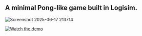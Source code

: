 ## A minimal Pong-like game built in Logisim.

![Screenshot 2025-06-17 213714](https://github.com/user-attachments/assets/2f63da38-87d5-4fac-84aa-511a8e9e9573)

[![Watch the demo](https://img.youtube.com/vi/G7V7oR0O6RM/0.jpg)](https://www.youtube.com/watch?v=G7V7oR0O6RM)
